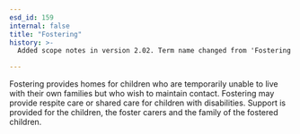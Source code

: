 ```yaml
---
esd_id: 159
internal: false
title: "Fostering"
history: >-
  Added scope notes in version 2.02. Term name changed from 'Fostering' to 'Social services - fostering' in version 3.00. Name changed to 'Fostering' in version 4.00.

---
```


Fostering provides homes for children who are temporarily unable to live with their own families but who wish to maintain contact.  Fostering may provide respite care or shared care for children with disabilities.  Support is provided for the children, the foster carers and the family of the fostered children.

